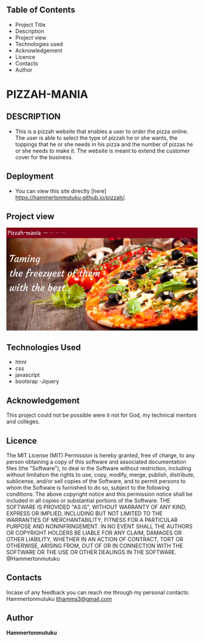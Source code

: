## Table of Contents
- Project Title
- Description
- Project view
- Technologies used
- Acknowledgement
- Licence
- Contacts
- Author
# PIZZAH-MANIA
## DESCRIPTION
- This is a pizzah website that enables a user to order the pizza onilne.  The user is able to select the type of pizzah he or she wants,
the toppings that he or she needs in his pizza and the number of pizzas  he or she needs to make it. The website is meant to extend the customer cover for the business.
## Deployment
- You can view this site directly [here] https://hammertonmutuku.github.io/pizzah/.

## Project view
<img src="images/pizzah-mania.jpg" width:300px>

## Technologies Used
- html
- css
- javascript
- bootsrap
-Jquery

## Acknowledgement
This project could not be possible were it not for God, my technical mentors and colleges.

## Licence
The MIT License (MIT)
Permission is hereby granted, free of charge, to any person obtaining a copy of this software and associated documentation files (the "Software"), to deal in the Software without restriction, including without limitation the rights to use, copy, modify, merge, publish, distribute, sublicense, and/or sell copies of the Software, and to permit persons to whom the Software is furnished to do so, subject to the following conditions:
The above copyright notice and this permission notice shall be included in all copies or substantial portions of the Software.
THE SOFTWARE IS PROVIDED "AS IS", WITHOUT WARRANTY OF ANY KIND, EXPRESS OR IMPLIED, INCLUDING BUT NOT LIMITED TO THE WARRANTIES OF MERCHANTABILITY, FITNESS FOR A PARTICULAR PURPOSE AND NONINFRINGEMENT. IN NO EVENT SHALL THE AUTHORS OR COPYRIGHT HOLDERS BE LIABLE FOR ANY CLAIM, DAMAGES OR OTHER LIABILITY, WHETHER IN AN ACTION OF CONTRACT, TORT OR OTHERWISE, ARISING FROM, OUT OF OR IN CONNECTION WITH THE SOFTWARE OR THE USE OR OTHER DEALINGS IN THE SOFTWARE.
@Hammertonmutuku

## Contacts
 Incase of any feedback you can reach me through my personal contacts:
 Hammertonmutuku
 lthamma3@gmail.com

## Author
**Hammertonmutuku**